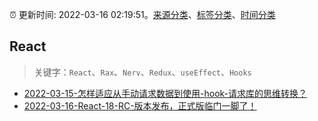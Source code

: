 :alarm_clock: 更新时间: 2022-03-16 02:19:51。[来源分类](../README.md)、[标签分类](../TAGS.md)、[时间分类](../TIMELINE.md)

## React


> 关键字：`React`、`Rax`、`Nerv`、`Redux`、`useEffect`、`Hooks`



- [2022-03-15-怎样适应从手动请求数据到使用-hook-请求库的思维转换？](https://www.v2ex.com/t/840636) 
- [2022-03-16-React-18-RC-版本发布，正式版临门一脚了！](https://toutiao.io/k/org2ar1) 